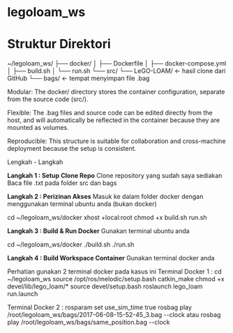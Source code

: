 # legoloam_ws

# **Struktur Direktori**
~/legoloam_ws/
├── docker/
│   ├── Dockerfile
│   ├── docker-compose.yml
│   ├── build.sh
│   └── run.sh
└── src/
    └── LeGO-LOAM/       ← hasil clone dari GitHub
    └── bags/            ← tempat menyimpan file .bag

Modular: The docker/ directory stores the container configuration, separate from the source code (src/).

Flexible: The .bag files and source code can be edited directly from the host, and will automatically be reflected in the container because they are mounted as volumes.

Reproducible: This structure is suitable for collaboration and cross-machine deployment because the setup is consistent.

Lengkah - Langkah 

**Langkah 1 : Setup Clone Repo**
Clone repository yang sudah saya sediakan
Baca file .txt pada folder src dan bags

**Langkah 2 : Perizinan Akses**
Masuk ke dalam folder docker dengan menggunakan terminal ubuntu anda (bukan docker)

cd ~/legoloam_ws/docker
xhost +local:root
chmod +x build.sh run.sh

**Langkah 3 : Build & Run Docker**
Gunakan terminal ubuntu anda

cd ~/legoloam_ws/docker
./build.sh
./run.sh

**Langkah 4 : Build Workspace Container**
Gunakan terminal docker anda

Perhatian gunakan 2 terminal docker pada kasus ini
Terminal Docker 1  :
cd ~/legoloam_ws
source /opt/ros/melodic/setup.bash
catkin_make
chmod +x devel/lib/lego_loam/*
source devel/setup.bash
roslaunch lego_loam run.launch

Terminal Docker 2  :
rosparam set use_sim_time true
rosbag play /root/legoloam_ws/bags/2017-06-08-15-52-45_3.bag --clock
atau
rosbag play /root/legoloam_ws/bags/same_position.bag --clock


